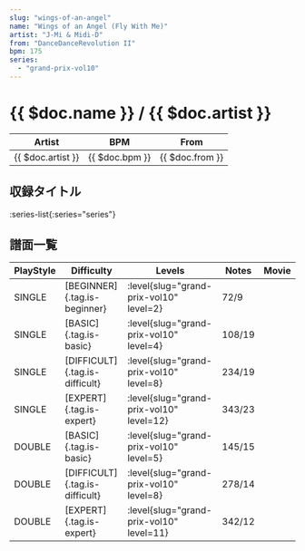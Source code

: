 ```yaml
---
slug: "wings-of-an-angel"
name: "Wings of an Angel (Fly With Me)"
artist: "J-Mi & Midi-D"
from: "DanceDanceRevolution II"
bpm: 175
series:
  - "grand-prix-vol10"
---
```


# {{ $doc.name }} / {{ $doc.artist }}

|Artist|BPM|From|
|------|---|----|
|{{ $doc.artist }}|{{ $doc.bpm }}|{{ $doc.from }}|

## 収録タイトル

:series-list{:series="series"}

## 譜面一覧

|PlayStyle|Difficulty|Levels|Notes|Movie|
|---------|----------|------|-----|-----|
|SINGLE|[BEGINNER]{.tag.is-beginner}|<div class="field is-grouped is-grouped-multiline"> :level{slug="grand-prix-vol10" level=2}</div>|72/9||
|SINGLE|[BASIC]{.tag.is-basic}|<div class="field is-grouped is-grouped-multiline"> :level{slug="grand-prix-vol10" level=4}</div>|108/19||
|SINGLE|[DIFFICULT]{.tag.is-difficult}|<div class="field is-grouped is-grouped-multiline"> :level{slug="grand-prix-vol10" level=8}</div>|234/19||
|SINGLE|[EXPERT]{.tag.is-expert}|<div class="field is-grouped is-grouped-multiline"> :level{slug="grand-prix-vol10" level=12}</div>|343/23||
|DOUBLE|[BASIC]{.tag.is-basic}|<div class="field is-grouped is-grouped-multiline"> :level{slug="grand-prix-vol10" level=5}</div>|145/15||
|DOUBLE|[DIFFICULT]{.tag.is-difficult}|<div class="field is-grouped is-grouped-multiline"> :level{slug="grand-prix-vol10" level=8}</div>|278/14||
|DOUBLE|[EXPERT]{.tag.is-expert}|<div class="field is-grouped is-grouped-multiline"> :level{slug="grand-prix-vol10" level=11}</div>|342/12||
